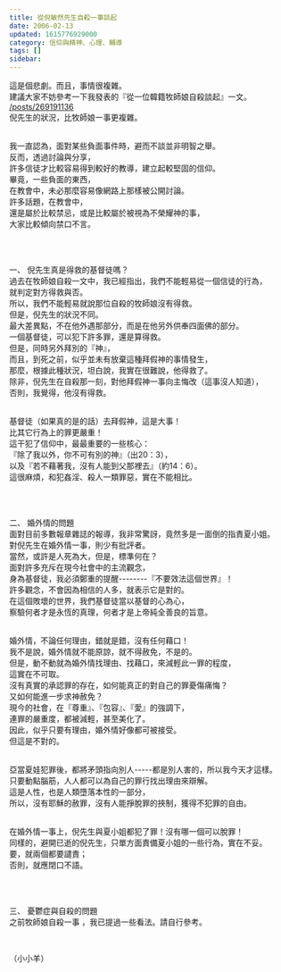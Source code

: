 ```yaml
---
title: 從倪敏然先生自殺一事談起
date: 2006-02-13
updated: 1615776929000
category: 信仰與精神、心理、輔導
tags: []
sidebar: 
---
```


<p>這是個悲劇。而且，事情很複雜。<br/>
建議大家不妨參考一下我發表的『從一位韓籍牧師娘自殺談起』一文。<br/>
<a href="/posts/269191136" target="_blank">/posts/269191136</a><br/>
倪先生的狀況，比牧師娘一事更複雜。</p>
<p><br/>
我一直認為，面對某些負面事件時，避而不談並非明智之舉。<br/>
反而，透過討論與分享，<br/>
許多信徒才比較容易得到較好的教導，建立起較堅固的信仰。<br/>
畢竟，一些負面的東西，<br/>
在教會中，未必那麼容易像網路上那樣被公開討論。<br/>
許多話題，在教會中，<br/>
還是屬於比較禁忌，或是比較屬於被視為不榮耀神的事，<br/>
大家比較傾向禁口不言。</p>
<p> </p>
<p><br/>
一、 倪先生真是得救的基督徒嗎？<br/>
過去在牧師娘自殺一文中，我已經指出，我們不能輕易從一個信徒的行為，<br/>
就判定對方得救與否。<br/>
所以，我們不能輕易就說那位自殺的牧師娘沒有得救。<br/>
但是，倪先生的狀況不同。<br/>
最大差異點，不在他外遇那部分，而是在他另外供奉四面佛的部分。<br/>
一個基督徒，可以犯下許多罪，還是算得救。<br/>
但是，同時另外拜別的『神』，<br/>
而且，到死之前，似乎並未有放棄這種拜假神的事情發生，<br/>
那麼，根據此種狀況，坦白說，我實在很難說，他得救了。<br/>
除非，倪先生在自殺那一刻，對他拜假神一事向主悔改（這事沒人知道），<br/>
否則，我覺得，他沒有得救。</p>
<p><br/>
基督徒（如果真的是的話）去拜假神，這是大事！<br/>
比其它行為上的罪更嚴重！<br/>
這干犯了信仰中，最最重要的一些核心：<br/>
『除了我以外，你不可有別的神』（出20：3），<br/>
以及『若不藉著我，沒有人能到父那裡去』（約14：6）。<br/>
這很麻煩，和犯姦淫、殺人一類罪惡，實在不能相比。</p>
<p> </p>
<p><br/>
二、 婚外情的問題<br/>
面對目前多數報章雜誌的報導，我非常驚訝，竟然多是一面倒的指責夏小姐。<br/>
對倪先生在婚外情一事，則少有批評者。<br/>
當然，或許是人死為大，但是，標準何在？<br/>
面對許多充斥在現今社會中的主流觀念，<br/>
身為基督徒，我必須鄭重的提醒--------『不要效法這個世界』！<br/>
許多觀念，不會因為相信的人多，就表示它是對的。<br/>
在這個敗壞的世界，我們基督徒當以基督的心為心，<br/>
察驗何者才是永恆的真理，何者才是上帝純全善良的旨意。</p>
<p><br/>
婚外情，不論任何理由，錯就是錯，沒有任何藉口！<br/>
我不是說，婚外情就不能原諒，就不得赦免，不是的。<br/>
但是，動不動就為婚外情找理由、找藉口，來減輕此一罪的程度，<br/>
這實在不可取。<br/>
沒有真實的承認罪的存在，如何能真正的對自己的罪憂傷痛悔？<br/>
又如何能進一步求神赦免？<br/>
現今的社會，在『尊重』、『包容』、『愛』的強調下，<br/>
連罪的嚴重度，都被減輕，甚至美化了。<br/>
因此，似乎只要有理由，婚外情好像都可被接受。<br/>
但這是不對的。</p>
<p><br/>
亞當夏娃犯罪後，都將矛頭指向別人-----都是別人害的，所以我今天才這樣。<br/>
只要動點腦筋，人人都可以為自己的罪行找出理由來辯解。<br/>
這是人性，也是人類墮落本性的一部分，<br/>
所以，沒有耶穌的赦罪，沒有人能掙脫罪的挾制，獲得不犯罪的自由。</p>
<p><br/>
在婚外情一事上，倪先生與夏小姐都犯了罪！沒有哪一個可以脫罪！<br/>
同樣的，避開已逝的倪先生，只單方面責備夏小姐的一些行為，實在不妥。<br/>
要，就兩個都要譴責；<br/>
否則，就應閉口不語。</p>
<p> </p>
<p><br/>
三、 憂鬱症與自殺的問題<br/>
之前牧師娘自殺一事 ，我已提過一些看法。請自行參考。</p>
<p> </p>
<p>（小小羊）</p>
